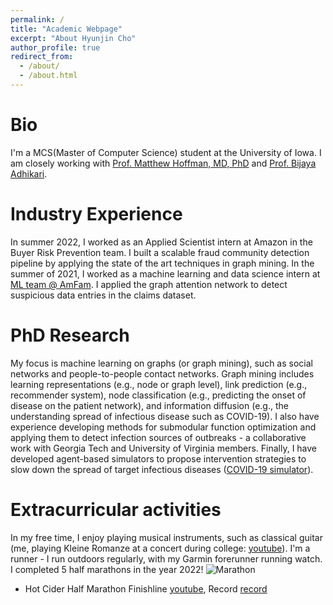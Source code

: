 ```yaml
---
permalink: /
title: "Academic Webpage"
excerpt: "About Hyunjin Cho"
author_profile: true
redirect_from: 
  - /about/
  - /about.html
---
```


Bio
======
I'm a MCS(Master of Computer Science) student at the University of Iowa. I am closely working with [Prof. Matthew Hoffman, MD, PhD](https://uihc.org/providers/matthew-hoffman) and [Prof. Bijaya Adhikari](https://cs.uiowa.edu/people/bijaya-adhikari).

Industry Experience
======
In summer 2022, I worked as an Applied Scientist intern at Amazon in the Buyer Risk Prevention team. 
I built a scalable fraud community detection pipeline by applying the state of the art techniques in graph mining.
In the summer of 2021, I worked as a machine learning and data science intern at [ML team @ AmFam](https://www.ai-ml-amfam.com/team). I applied the graph attention network to detect suspicious data entries in the claims dataset.

PhD Research
======
My focus is machine learning on graphs (or graph mining), such as social networks and people-to-people contact networks. Graph mining includes learning representations (e.g., node or graph level), link prediction (e.g., recommender system), node classification (e.g., predicting the onset of disease on the patient network), and information diffusion (e.g., the understanding spread of infectious disease such as COVID-19). I also have experience developing methods for submodular function optimization and applying them to detect infection sources of outbreaks - a collaborative work with Georgia Tech and University of Virginia members. Finally, I have developed agent-based simulators to propose intervention strategies to slow down the spread of target infectious diseases ([COVID-19 simulator](https://github.com/HankyuJang/Dialysis_COVID19)).

Extracurricular activities
======
In my free time, I enjoy playing musical instruments, such as classical guitar (me, playing Kleine Romanze at a concert during college: [youtube](https://youtu.be/gUUJiO6dBcM)). 
I'm a runner - I run outdoors regularly, with my Garmin forerunner running watch.
I completed 5 half marathons in the year 2022!
![Marathon](http://HankyuJang.github.io/images/marathon.PNG)
- Hot Cider Half Marathon Finishline [youtube](https://youtu.be/X_K269BE1C0?t=5678), Record [record](https://results.truetimeracing.com/MyResults.aspx?uid=16535-1068-2-77770&yt=1)

